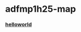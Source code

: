 # adfmp1h25-map

### [helloworld](https://drive.google.com/file/d/1iHgSOG3iti0ffmp86YWqvq0wyoFvgG7f/view?usp=sharing)
